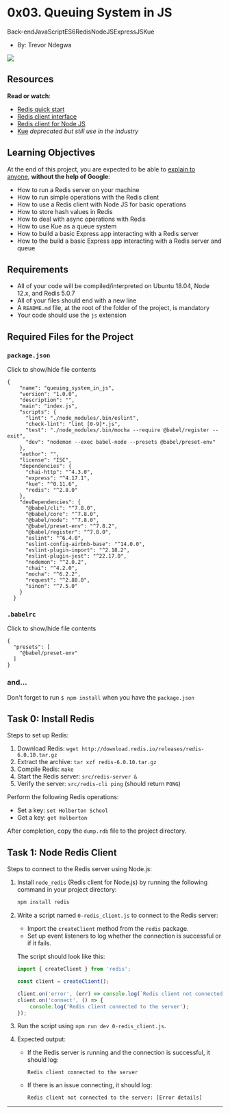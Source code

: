 0x03. Queuing System in JS
==========================

Back-endJavaScriptES6RedisNodeJSExpressJSKue

-   By: Trevor Ndegwa

![](https://s3.amazonaws.com/alx-intranet.hbtn.io/uploads/medias/2020/1/1486e02a78cdf7b4557c.png?X-Amz-Algorithm=AWS4-HMAC-SHA256&X-Amz-Credential=AKIARDDGGGOUSBVO6H7D%2F20220815%2Fus-east-1%2Fs3%2Faws4_request&X-Amz-Date=20220815T195509Z&X-Amz-Expires=86400&X-Amz-SignedHeaders=host&X-Amz-Signature=35ec3a36d25c73a134fb0de3065010e6c5f93cba917db5eebd0ee999f3a10511)

Resources
---------

**Read or watch**:

-   [Redis quick start](https://alx-intranet.hbtn.io/rltoken/8xeApIhnxgFZkgn54BiIeA "Redis quick start")
-   [Redis client interface](https://alx-intranet.hbtn.io/rltoken/1rq3ral-3C5O1t67dbGcWg "Redis client interface")
-   [Redis client for Node JS](https://alx-intranet.hbtn.io/rltoken/mRftfl67BrNvl-RM5JQfUA "Redis client for Node JS")
-   [Kue](https://alx-intranet.hbtn.io/rltoken/yTC3Ci2IV2US24xJsBfMgQ "Kue") *deprecated but still use in the industry*

Learning Objectives
-------------------

At the end of this project, you are expected to be able to [explain to anyone](https://alx-intranet.hbtn.io/rltoken/7yh7c3Zyy1RyUsdwlfsyDg "explain to anyone"), **without the help of Google**:

-   How to run a Redis server on your machine
-   How to run simple operations with the Redis client
-   How to use a Redis client with Node JS for basic operations
-   How to store hash values in Redis
-   How to deal with async operations with Redis
-   How to use Kue as a queue system
-   How to build a basic Express app interacting with a Redis server
-   How to the build a basic Express app interacting with a Redis server and queue

Requirements
------------

-   All of your code will be compiled/interpreted on Ubuntu 18.04, Node 12.x, and Redis 5.0.7
-   All of your files should end with a new line
-   A `README.md` file, at the root of the folder of the project, is mandatory
-   Your code should use the `js` extension

Required Files for the Project
------------------------------

### `package.json`

Click to show/hide file contents

```
{
    "name": "queuing_system_in_js",
    "version": "1.0.0",
    "description": "",
    "main": "index.js",
    "scripts": {
      "lint": "./node_modules/.bin/eslint",
      "check-lint": "lint [0-9]*.js",
      "test": "./node_modules/.bin/mocha --require @babel/register --exit",
      "dev": "nodemon --exec babel-node --presets @babel/preset-env"
    },
    "author": "",
    "license": "ISC",
    "dependencies": {
      "chai-http": "^4.3.0",
      "express": "^4.17.1",
      "kue": "^0.11.6",
      "redis": "^2.8.0"
    },
    "devDependencies": {
      "@babel/cli": "^7.8.0",
      "@babel/core": "^7.8.0",
      "@babel/node": "^7.8.0",
      "@babel/preset-env": "^7.8.2",
      "@babel/register": "^7.8.0",
      "eslint": "^6.4.0",
      "eslint-config-airbnb-base": "^14.0.0",
      "eslint-plugin-import": "^2.18.2",
      "eslint-plugin-jest": "^22.17.0",
      "nodemon": "^2.0.2",
      "chai": "^4.2.0",
      "mocha": "^6.2.2",
      "request": "^2.88.0",
      "sinon": "^7.5.0"
    }
  }
```

### `.babelrc`

Click to show/hide file contents

```
{
  "presets": [
    "@babel/preset-env"
  ]
}
```

### and...

Don't forget to run `$ npm install` when you have the `package.json`

## Task 0: Install Redis

Steps to set up Redis:
1. Download Redis: `wget http://download.redis.io/releases/redis-6.0.10.tar.gz`
2. Extract the archive: `tar xzf redis-6.0.10.tar.gz`
3. Compile Redis: `make`
4. Start the Redis server: `src/redis-server &`
5. Verify the server: `src/redis-cli ping` (should return `PONG`)

Perform the following Redis operations:
- Set a key: `set Holberton School`
- Get a key: `get Holberton`

After completion, copy the `dump.rdb` file to the project directory.

## Task 1: Node Redis Client

Steps to connect to the Redis server using Node.js:

1. Install `node_redis` (Redis client for Node.js) by running the following command in your project directory:
   ```bash
   npm install redis
   ```

2. Write a script named `0-redis_client.js` to connect to the Redis server:
   - Import the `createClient` method from the `redis` package.
   - Set up event listeners to log whether the connection is successful or if it fails.

   The script should look like this:

   ```javascript
   import { createClient } from 'redis';

   const client = createClient();

   client.on('error', (err) => console.log(`Redis client not connected to the server: ${err}`));
   client.on('connect', () => {
       console.log('Redis client connected to the server');
   });
   ```

3. Run the script using `npm run dev 0-redis_client.js`.

4. Expected output:
   - If the Redis server is running and the connection is successful, it should log:
     ```
     Redis client connected to the server
     ```
   - If there is an issue connecting, it should log:
     ```
     Redis client not connected to the server: [Error details]
     ```

---
